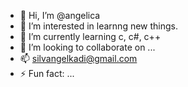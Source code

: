 - 👋 Hi, I’m @angelica
- 👀 I’m interested in learnng new things.
- 🌱 I’m currently learning c, c#, c++
- 💞️ I’m looking to collaborate on ...
- 📫 silvangelkadi@gmail.com
- ⚡ Fun fact: ...

<!---
blackiechen/blackiechen is a ✨ special ✨ repository because its `README.md` (this file) appears on your GitHub profile.
You can click the Preview link to take a look at your changes.
--->
